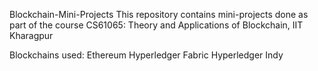 Blockchain-Mini-Projects
This repository contains mini-projects done as part of the course CS61065: Theory and Applications of Blockchain, IIT Kharagpur

Blockchains used:
Ethereum
Hyperledger Fabric
Hyperledger Indy
